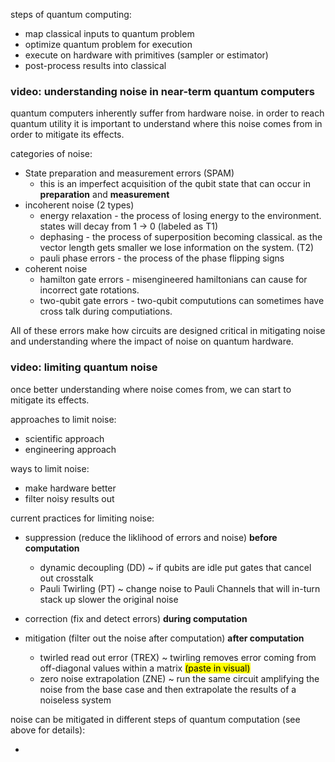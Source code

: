 steps of quantum computing:

- map classical inputs to quantum problem
- optimize quantum problem for execution
- execute on hardware with primitives (sampler or estimator)
- post-process results into classical

### video: understanding noise in near-term quantum computers

quantum computers inherently suffer from hardware noise. in order to reach quantum utility it is important to understand where this noise comes from in order to mitigate its effects.

categories of noise:

- State preparation and measurement errors (SPAM)
  - this is an imperfect acquisition of the qubit state that can occur in **preparation** and **measurement**
- incoherent noise (2 types)
  - energy relaxation - the process of losing energy to the environment. states will decay from 1 -> 0 (labeled as T1)
  - dephasing - the process of superposition becoming classical. as the vector length gets smaller we lose information on the system. (T2)
  - pauli phase errors - the process of the phase flipping signs
- coherent noise
  - hamilton gate errors - misengineered hamiltonians can cause for incorrect gate rotations.
  - two-qubit gate errors - two-qubit compututions can sometimes have cross talk during computiations.

All of these errors make how circuits are designed critical in mitigating noise and understanding where the impact of noise on quantum hardware.

### video: limiting quantum noise

once better understanding where noise comes from, we can start to mitigate its effects.

approaches to limit noise:

- scientific approach
- engineering approach

ways to limit noise:

- make hardware better
- filter noisy results out

current practices for limiting noise:

- suppression (reduce the liklihood of errors and noise) **before computation**
  - dynamic decoupling (DD) ~ if qubits are idle put gates that cancel out crosstalk
  - Pauli Twirling (PT) ~ change noise to Pauli Channels that will in-turn stack up slower the original noise
- correction (fix and detect errors) **during computation**

- mitigation (filter out the noise after computation) **after computation**
  - twirled read out error (TREX) ~ twirling removes error coming from off-diagonal values within a matrix <mark>(paste in visual)</mark>
  - zero noise extrapolation (ZNE) ~ run the same circuit amplifying the noise from the base case and then extrapolate the results of a noiseless system

noise can be mitigated in different steps of quantum computation (see above for details):

-
